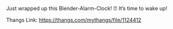 Just wrapped up this Blender-Alarm-Clock! ⏰ It’s time to wake up!

Thangs Link: https://thangs.com/mythangs/file/1124412
